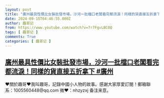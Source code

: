 ```yaml
---
layout: post
title: "廣州最具性價比女裝批發市場，沙河一批檔口老闆看完都流淚！同樣的貨直接五折拿下 #廣州"
date: 2024-09-15T04:46:55.000Z
author: 趣哥记
from: https://www.youtube.com/watch?v=7r7FgvLBCOQ
tags: [ 趣哥记 ]
comments: True
categories: [ 趣哥记 ]
---
```

<!--1726375615000-->
[廣州最具性價比女裝批發市場，沙河一批檔口老闆看完都流淚！同樣的貨直接五折拿下 #廣州](https://www.youtube.com/watch?v=7r7FgvLBCOQ)
------

<div>
♥關於趣哥♥我叫趣哥，記錄中國小人物的故事。感謝大家厚愛訂閱！郵箱聯系：1005560448@qq.com 微❤：nhzyzxj 备注来意。
</div>
